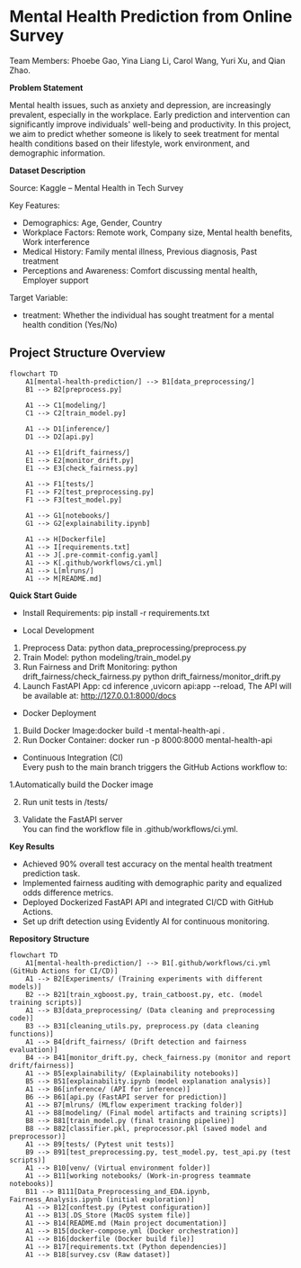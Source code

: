 # Mental Health Prediction from Online Survey
Team Members: Phoebe Gao, Yina Liang Li, Carol Wang, Yuri Xu, and Qian Zhao.

**Problem Statement**

Mental health issues, such as anxiety and depression, are increasingly prevalent, especially in the workplace. Early prediction and intervention can significantly improve individuals' well-being and productivity.
In this project, we aim to predict whether someone is likely to seek treatment for mental health conditions based on their lifestyle, work environment, and demographic information.

**Dataset Description**

Source: Kaggle – Mental Health in Tech Survey

Key Features:  
- Demographics: Age, Gender, Country 
- Workplace Factors: Remote work, Company size, Mental health benefits, Work interference
- Medical History: Family mental illness, Previous diagnosis, Past treatment
- Perceptions and Awareness: Comfort discussing mental health, Employer support
  
Target Variable:
- treatment: Whether the individual has sought treatment for a mental health condition (Yes/No)

## Project Structure Overview

```mermaid
flowchart TD
    A1[mental-health-prediction/] --> B1[data_preprocessing/]
    B1 --> B2[preprocess.py]

    A1 --> C1[modeling/]
    C1 --> C2[train_model.py]

    A1 --> D1[inference/]
    D1 --> D2[api.py]

    A1 --> E1[drift_fairness/]
    E1 --> E2[monitor_drift.py]
    E1 --> E3[check_fairness.py]

    A1 --> F1[tests/]
    F1 --> F2[test_preprocessing.py]
    F1 --> F3[test_model.py]

    A1 --> G1[notebooks/]
    G1 --> G2[explainability.ipynb]

    A1 --> H[Dockerfile]
    A1 --> I[requirements.txt]
    A1 --> J[.pre-commit-config.yaml]
    A1 --> K[.github/workflows/ci.yml]
    A1 --> L[mlruns/]
    A1 --> M[README.md]
```


**Quick Start Guide**

- Install Requirements: pip install -r requirements.txt

- Local Development
1. Preprocess Data: python data_preprocessing/preprocess.py
2. Train Model: python modeling/train_model.py
3. Run Fairness and Drift Monitoring: python drift_fairness/check_fairness.py
                                      python drift_fairness/monitor_drift.py
4. Launch FastAPI App: cd inference ,uvicorn api:app --reload, The API will be available at: http://127.0.0.1:8000/docs

- Docker Deployment
1. Build Docker Image:docker build -t mental-health-api .
2. Run Docker Container: docker run -p 8000:8000 mental-health-api

-  Continuous Integration (CI)  
Every push to the main branch triggers the GitHub Actions workflow to:

  1.Automatically build the Docker image
  
  2. Run unit tests in /tests/
     
  3. Validate the FastAPI server  
You can find the workflow file in .github/workflows/ci.yml.

**Key Results**

- Achieved 90% overall test accuracy on the mental health treatment prediction task.
- Implemented fairness auditing with demographic parity and equalized odds difference metrics.
- Deployed Dockerized FastAPI API and integrated CI/CD with GitHub Actions.
- Set up drift detection using Evidently AI for continuous monitoring.


**Repository Structure**
```mermaid
flowchart TD
    A1[mental-health-prediction/] --> B1[.github/workflows/ci.yml (GitHub Actions for CI/CD)]
    A1 --> B2[Experiments/ (Training experiments with different models)]
    B2 --> B21[train_xgboost.py, train_catboost.py, etc. (model training scripts)]
    A1 --> B3[data_preprocessing/ (Data cleaning and preprocessing code)]
    B3 --> B31[cleaning_utils.py, preprocess.py (data cleaning functions)]
    A1 --> B4[drift_fairness/ (Drift detection and fairness evaluation)]
    B4 --> B41[monitor_drift.py, check_fairness.py (monitor and report drift/fairness)]
    A1 --> B5[explainability/ (Explainability notebooks)]
    B5 --> B51[explainability.ipynb (model explanation analysis)]
    A1 --> B6[inference/ (API for inference)]
    B6 --> B61[api.py (FastAPI server for prediction)]
    A1 --> B7[mlruns/ (MLflow experiment tracking folder)]
    A1 --> B8[modeling/ (Final model artifacts and training scripts)]
    B8 --> B81[train_model.py (final training pipeline)]
    B8 --> B82[classifier.pkl, preprocessor.pkl (saved model and preprocessor)]
    A1 --> B9[tests/ (Pytest unit tests)]
    B9 --> B91[test_preprocessing.py, test_model.py, test_api.py (test scripts)]
    A1 --> B10[venv/ (Virtual environment folder)]
    A1 --> B11[working notebooks/ (Work-in-progress teammate notebooks)]
    B11 --> B111[Data_Preprocessing_and_EDA.ipynb, Fairness_Analysis.ipynb (initial exploration)]
    A1 --> B12[conftest.py (Pytest configuration)]
    A1 --> B13[.DS_Store (MacOS system file)]
    A1 --> B14[README.md (Main project documentation)]
    A1 --> B15[docker-compose.yml (Docker orchestration)]
    A1 --> B16[dockerfile (Docker build file)]
    A1 --> B17[requirements.txt (Python dependencies)]
    A1 --> B18[survey.csv (Raw dataset)]
```




